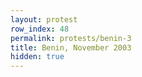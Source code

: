 ```yaml
---
layout: protest
row_index: 48
permalink: protests/benin-3
title: Benin, November 2003
hidden: true
---
```


